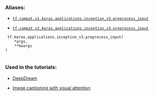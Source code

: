 

### Aliases:

- [ `tf.compat.v1.keras.applications.inception_v3.preprocess_input` ](/api_docs/python/tf/keras/applications/inception_v3/preprocess_input)

- [ `tf.compat.v2.keras.applications.inception_v3.preprocess_input` ](/api_docs/python/tf/keras/applications/inception_v3/preprocess_input)



```
 tf.keras.applications.inception_v3.preprocess_input(
    *args,
    **kwargs
)
 
```



### Used in the tutorials:

- [DeepDream](https://tensorflow.google.cn/tutorials/generative/deepdream)

- [Image captioning with visual attention](https://tensorflow.google.cn/tutorials/text/image_captioning)

